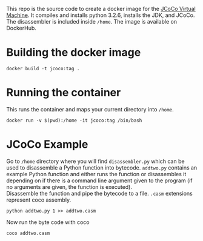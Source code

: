 This repo is the source code to create a docker image for the [JCoCo Virtual Machine](https://kentdlee.github.io/JCoCoPages/_build/html/index.html).  It compiles and installs python 3.2.6, installs the JDK, and JCoCo.  The disassembler is included inside `/home`.  The image is available on DockerHub.

# Building the docker image
```
docker build -t jcoco:tag .
```

# Running the container
This runs the container and maps your current directory into `/home`.
```
docker run -v $(pwd):/home -it jcoco:tag /bin/bash
```

# JCoCo Example
Go to `/home` directory where you will find `disassembler.py` which can be used to disassemble a Python function into bytecode.  `addtwo.py` contains an example Python function and either runs the function or disassembles it depending on if there is a command line argument given to the program (if no arguments are given, the function is executed).  
Disassemble the function and pipe the bytecode to a file. `.casm` extensions represent coco assembly.  
```
python addtwo.py 1 >> addtwo.casm
```

Now run the byte code with coco  
```
coco addtwo.casm
```